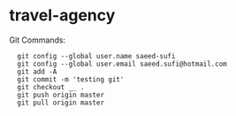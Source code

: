 # travel-agency

Git Commands:
```
  git config --global user.name saeed-sufi
  git config --global user.email saeed.sufi@hotmail.com
  git add -A
  git commit -m 'testing git'
  git checkout __ .
  git push origin master
  git pull origin master
  
  ```
  
